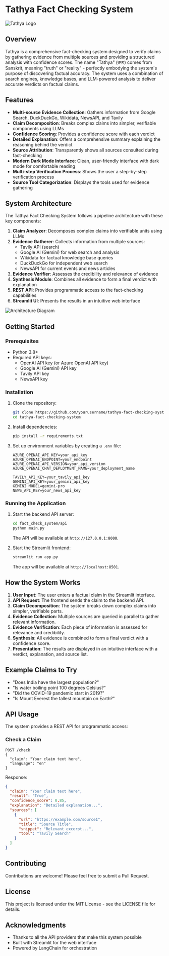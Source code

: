 # Tathya Fact Checking System

![Tathya Logo](Logo.png)

## Overview

Tathya is a comprehensive fact-checking system designed to verify claims by gathering evidence from multiple sources and providing a structured analysis with confidence scores. The name "Tathya" (तथ्य) comes from Sanskrit, meaning "truth" or "reality" - perfectly embodying the system's purpose of discovering factual accuracy. The system uses a combination of search engines, knowledge bases, and LLM-powered analysis to deliver accurate verdicts on factual claims.

## Features

- **Multi-source Evidence Collection**: Gathers information from Google Search, DuckDuckGo, Wikidata, NewsAPI, and Tavily
- **Claim Decomposition**: Breaks complex claims into simpler, verifiable components using LLMs
- **Confidence Scoring**: Provides a confidence score with each verdict
- **Detailed Explanation**: Offers a comprehensive summary explaining the reasoning behind the verdict
- **Source Attribution**: Transparently shows all sources consulted during fact-checking
- **Modern Dark Mode Interface**: Clean, user-friendly interface with dark mode for comfortable reading
- **Multi-step Verification Process**: Shows the user a step-by-step verification process
- **Source Tool Categorization**: Displays the tools used for evidence gathering

## System Architecture

The Tathya Fact Checking System follows a pipeline architecture with these key components:

1. **Claim Analyzer**: Decomposes complex claims into verifiable units using LLMs
2. **Evidence Gatherer**: Collects information from multiple sources:
   - Tavily API (search)
   - Google AI (Gemini) for web search and analysis
   - Wikidata for factual knowledge base queries
   - DuckDuckGo for independent web search
   - NewsAPI for current events and news articles
3. **Evidence Verifier**: Assesses the credibility and relevance of evidence
4. **Synthesis Module**: Combines all evidence to form a final verdict with explanation
5. **REST API**: Provides programmatic access to the fact-checking capabilities
6. **Streamlit UI**: Presents the results in an intuitive web interface

![Architecture Diagram](Architecture.png)

## Getting Started

### Prerequisites

- Python 3.8+
- Required API keys:
  - OpenAI API key (or Azure OpenAI API key)
  - Google AI (Gemini) API key
  - Tavily API key
  - NewsAPI key

### Installation

1. Clone the repository:
   ```bash
   git clone https://github.com/yourusername/tathya-fact-checking-system.git
   cd tathya-fact-checking-system
   ```

2. Install dependencies:
   ```bash
   pip install -r requirements.txt
   ```

3. Set up environment variables by creating a `.env` file:
   ```
   AZURE_OPENAI_API_KEY=your_api_key
   AZURE_OPENAI_ENDPOINT=your_endpoint
   AZURE_OPENAI_API_VERSION=your_api_version
   AZURE_OPENAI_CHAT_DEPLOYMENT_NAME=your_deployment_name
   
   TAVILY_API_KEY=your_tavily_api_key
   GEMINI_API_KEY=your_gemini_api_key
   GEMINI_MODEL=gemini-pro
   NEWS_API_KEY=your_news_api_key
   ```

### Running the Application

1. Start the backend API server:
   ```bash
   cd fact_check_system/api
   python main.py
   ```
   The API will be available at `http://127.0.0.1:8000`.

2. Start the Streamlit frontend:
   ```bash
   streamlit run app.py
   ```
   The app will be available at `http://localhost:8501`.

## How the System Works

1. **User Input**: The user enters a factual claim in the Streamlit interface.
2. **API Request**: The frontend sends the claim to the backend API.
3. **Claim Decomposition**: The system breaks down complex claims into simpler, verifiable parts.
4. **Evidence Collection**: Multiple sources are queried in parallel to gather relevant information.
5. **Evidence Verification**: Each piece of information is assessed for relevance and credibility.
6. **Synthesis**: All evidence is combined to form a final verdict with a confidence score.
7. **Presentation**: The results are displayed in an intuitive interface with a verdict, explanation, and source list.

## Example Claims to Try

- "Does India have the largest population?"
- "Is water boiling point 100 degrees Celsius?"
- "Did the COVID-19 pandemic start in 2019?"
- "Is Mount Everest the tallest mountain on Earth?"

## API Usage

The system provides a REST API for programmatic access:

### Check a Claim
```
POST /check
{
  "claim": "Your claim text here",
  "language": "en"
}
```

Response:
```json
{
  "claim": "Your claim text here",
  "result": "True",
  "confidence_score": 0.85,
  "explanation": "Detailed explanation...",
  "sources": [
    {
      "url": "https://example.com/source1",
      "title": "Source Title",
      "snippet": "Relevant excerpt...",
      "tool": "Tavily Search"
    }
  ]
}
```

## Contributing

Contributions are welcome! Please feel free to submit a Pull Request.

## License

This project is licensed under the MIT License - see the LICENSE file for details.

## Acknowledgments

- Thanks to all the API providers that make this system possible
- Built with Streamlit for the web interface
- Powered by LangChain for orchestration

